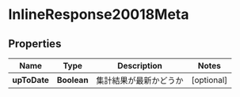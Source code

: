 

# InlineResponse20018Meta


## Properties

Name | Type | Description | Notes
------------ | ------------- | ------------- | -------------
**upToDate** | **Boolean** | 集計結果が最新かどうか |  [optional]



